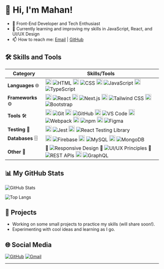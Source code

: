 # 👋 Hi, I'm Mahan!

- 🚀 Front-End Developer and Tech Enthusiast
- 🌱 Currently learning and improving my skills in JavaScript, React, and UI/UX Design
- 📫 How to reach me: [Email](mailto:gnusmhn@gmail.com) | [GitHub](https://github.com/mhngenius)

## 🛠 Skills and Tools

| Category          | Skills/Tools                                                                 |
|-------------------|------------------------------------------------------------------------------|
| **Languages** 🌐  | <img src="https://cdn.jsdelivr.net/gh/devicons/devicon/icons/html5/html5-original.svg" alt="HTML" width="20"/> ![HTML](https://img.shields.io/badge/-HTML-E34F26?logo=html5&logoColor=white) <img src="https://cdn.jsdelivr.net/gh/devicons/devicon/icons/css3/css3-original.svg" alt="CSS" width="20"/> ![CSS](https://img.shields.io/badge/-CSS-1572B6?logo=css3&logoColor=white) <img src="https://cdn.jsdelivr.net/gh/devicons/devicon/icons/javascript/javascript-original.svg" alt="JavaScript" width="20"/> ![JavaScript](https://img.shields.io/badge/-JavaScript-F7DF1E?logo=javascript&logoColor=black) <img src="https://cdn.jsdelivr.net/gh/devicons/devicon/icons/typescript/typescript-original.svg" alt="TypeScript" width="20"/> ![TypeScript](https://img.shields.io/badge/-TypeScript-3178C6?logo=typescript&logoColor=white) |
| **Frameworks** ⚙️ | <img src="https://cdn.jsdelivr.net/gh/devicons/devicon/icons/react/react-original.svg" alt="React" width="20"/> ![React](https://img.shields.io/badge/-React-61DAFB?logo=react&logoColor=black) <img src="https://cdn.jsdelivr.net/gh/devicons/devicon/icons/nextjs/nextjs-original.svg" alt="Next.js" width="20"/> ![Next.js](https://img.shields.io/badge/-Next.js-000000?logo=next.js&logoColor=white) <img src="https://upload.wikimedia.org/wikipedia/commons/d/d5/Tailwind_CSS_Logo.svg" alt="Tailwind CSS" width="20"/> ![Tailwind CSS](https://img.shields.io/badge/-Tailwind_CSS-06B6D4?logo=tailwind-css&logoColor=white) <img src="https://cdn.jsdelivr.net/gh/devicons/devicon/icons/bootstrap/bootstrap-original.svg" alt="Bootstrap" width="20"/> ![Bootstrap](https://img.shields.io/badge/-Bootstrap-7952B3?logo=bootstrap&logoColor=white) |
| **Tools** 🛠️      | <img src="https://cdn.jsdelivr.net/gh/devicons/devicon/icons/git/git-original.svg" alt="Git" width="20"/> ![Git](https://img.shields.io/badge/-Git-F05032?logo=git&logoColor=white) <img src="https://cdn.jsdelivr.net/gh/devicons/devicon/icons/github/github-original.svg" alt="GitHub" width="20"/> ![GitHub](https://img.shields.io/badge/-GitHub-181717?logo=github&logoColor=white) <img src="https://cdn.jsdelivr.net/gh/devicons/devicon/icons/vscode/vscode-original.svg" alt="VS Code" width="20"/> ![VS Code](https://img.shields.io/badge/-VS_Code-007ACC?logo=visual-studio-code&logoColor=white) <img src="https://cdn.jsdelivr.net/gh/devicons/devicon/icons/webpack/webpack-original.svg" alt="Webpack" width="20"/> ![Webpack](https://img.shields.io/badge/-Webpack-8DD6F9?logo=webpack&logoColor=black) <img src="https://cdn.jsdelivr.net/gh/devicons/devicon/icons/npm/npm-original-wordmark.svg" alt="npm" width="20"/> ![npm](https://img.shields.io/badge/-npm-CB3837?logo=npm&logoColor=white) <img src="https://cdn.jsdelivr.net/gh/devicons/devicon/icons/figma/figma-original.svg" alt="Figma" width="20"/> ![Figma](https://img.shields.io/badge/-Figma-F24E1E?logo=figma&logoColor=white) |
| **Testing** 🧪    | <img src="https://cdn.jsdelivr.net/gh/devicons/devicon/icons/jest/jest-plain.svg" alt="Jest" width="20"/> ![Jest](https://img.shields.io/badge/-Jest-C21325?logo=jest&logoColor=white) <img src="https://raw.githubusercontent.com/testing-library/react-testing-library/main/other/goat.png" alt="React Testing Library" width="20"/> ![React Testing Library](https://img.shields.io/badge/-React_Testing_Library-FF6F00?logo=testing-library&logoColor=white) |
| **Databases** 🗄️  | <img src="https://cdn.jsdelivr.net/gh/devicons/devicon/icons/firebase/firebase-plain.svg" alt="Firebase" width="20"/> ![Firebase](https://img.shields.io/badge/-Firebase-FFCA28?logo=firebase&logoColor=black) <img src="https://cdn.jsdelivr.net/gh/devicons/devicon/icons/mysql/mysql-original.svg" alt="MySQL" width="20"/> ![MySQL](https://img.shields.io/badge/-MySQL-4479A1?logo=mysql&logoColor=white) <img src="https://cdn.jsdelivr.net/gh/devicons/devicon/icons/mongodb/mongodb-original.svg" alt="MongoDB" width="20"/> ![MongoDB](https://img.shields.io/badge/-MongoDB-47A248?logo=mongodb&logoColor=white) |
| **Other** 🎨      | 📱 ![Responsive Design](https://img.shields.io/badge/-Responsive_Design-FF6F00?logo=responsive-design&logoColor=white) 🎨 ![UI/UX Principles](https://img.shields.io/badge/-UI/UX_Principles-FF6F00?logo=ui-ux&logoColor=white) 🔗 ![REST APIs](https://img.shields.io/badge/-REST_APIs-FF6F00?logo=rest-api&logoColor=white) <img src="https://cdn.jsdelivr.net/gh/devicons/devicon/icons/graphql/graphql-plain.svg" alt="GraphQL" width="20"/> ![GraphQL](https://img.shields.io/badge/-GraphQL-E10098?logo=graphql&logoColor=white) |

## 📊 My GitHub Stats

![GitHub Stats](https://github-readme-stats.vercel.app/api?username=mhngenius&show_icons=true&theme=radical)

![Top Langs](https://github-readme-stats.vercel.app/api/top-langs/?username=mhngenius&layout=compact&theme=radical)

## 📂 Projects

- Working on some small projects to practice my skills (will share soon!).
- Experimenting with cool ideas and learning as I go.

## 🌐 Social Media

[![GitHub](https://img.shields.io/badge/-GitHub-181717?logo=github&logoColor=white)](https://github.com/mhngenius)
[![Gmail](https://img.shields.io/badge/-Gmail-D14836?logo=gmail&logoColor=white)](mailto:gnusmhn@gmail.com)

---
